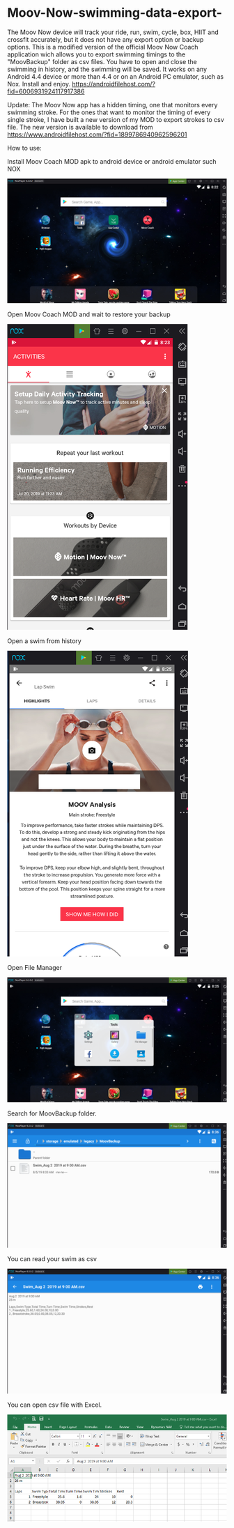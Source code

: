 # Moov-Now-swimming-data-export-
The Moov Now  device will track your ride, run, swim, cycle, box, HIIT and crossfit accurately, but it does not have any export option or backup options. This is a modified version of the official Moov Now Coach application wich allows you to export swimming timings to the "MoovBackup" folder as csv files. You have to open and close the swimming in history, and the swimming will be saved. It works on any Android 4.4 device or more than 4.4 or on an Android PC emulator, such as Nox. 
Install and enjoy.
https://androidfilehost.com/?fid=6006931924117917386


Update: 
  The Moov Now app has a hidden timing, one that monitors every swimming stroke. 
  For the ones that want to monitor the timing of every single stroke, I have built a new version of my MOD to export strokes to csv file. 
  The new version is available to download from 
  https://www.androidfilehost.com/?fid=1899786940962596201

How to use:

Install Moov Coach MOD apk to android device or android emulator such NOX

![alt text](https://github.com/uM0d/Moov-Now-swimming-data-export/blob/master/1.png)

Open Moov Coach MOD and wait to restore your backup

![alt text](https://github.com/uM0d/Moov-Now-swimming-data-export/blob/master/2.png)

Open a swim from history

![alt text](https://github.com/uM0d/Moov-Now-swimming-data-export/blob/master/3.png)

Open File Manager

![alt text](https://github.com/uM0d/Moov-Now-swimming-data-export/blob/master/4.png)

Search for MoovBackup folder.

![alt text](https://github.com/uM0d/Moov-Now-swimming-data-export/blob/master/5.png)

You can read your swim as csv

![alt text](https://github.com/uM0d/Moov-Now-swimming-data-export/blob/master/6.png)

You can open csv file with Excel.

![alt text](https://github.com/uM0d/Moov-Now-swimming-data-export/blob/master/7.png)
